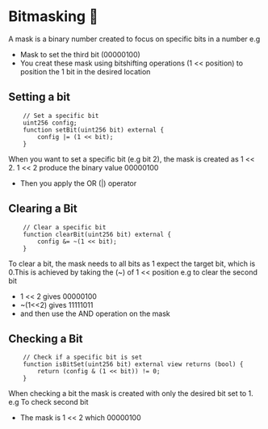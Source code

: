 # Bitmasking 💯

A mask is a binary number created to focus on specific bits in a number e.g
- Mask to set the third bit (00000100)
- You creat these mask using bitshifting operations (1 << position) to position the 1 bit in the desired location


## Setting a bit 

```solidity
    // Set a specific bit
    uint256 config;
    function setBit(uint256 bit) external {
        config |= (1 << bit);
    }
```

When you want to set a specific bit (e.g bit 2), the mask is created as 1 << 2.
1 << 2 produce the binary value 00000100
- Then you apply the OR (|) operator

## Clearing a Bit

```solidity
    // Clear a specific bit
    function clearBit(uint256 bit) external {
        config &= ~(1 << bit);
    }
```
To clear a bit, the mask needs to all bits as 1 expect the target bit, which is 0.This is achieved by taking the (~) of 1 << position
e.g to clear the second bit 
- 1 << 2 gives 00000100
- ~(1<<2) gives 11111011
- and then use the AND operation on the mask

## Checking a Bit 

```solidity
    // Check if a specific bit is set
    function isBitSet(uint256 bit) external view returns (bool) {
        return (config & (1 << bit)) != 0;
    }
```
When checking a bit the mask is  created with only the desired bit set to 1. e.g To check second bit 
- The mask is 1 << 2 which 00000100
